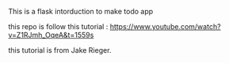 This is a flask intorduction to make todo app

this repo is follow this tutorial : https://www.youtube.com/watch?v=Z1RJmh_OqeA&t=1559s

this tutorial is from Jake Rieger. 